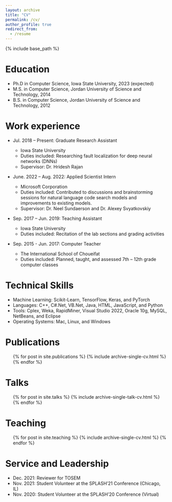 ```yaml
---
layout: archive
title: "CV"
permalink: /cv/
author_profile: true
redirect_from:
  - /resume
---
```


{% include base_path %}

Education
======
* Ph.D in Computer Science, Iowa State University, 2023 (expected)
* M.S. in Computer Science, Jordan University of Science and Technology, 2014
* B.S. in Computer Science, Jordan University of Science and Technology, 2012


Work experience
======
* Jul. 2018 – Present: Graduate Research Assistant
  * Iowa State University
  * Duties included:  Researching fault localization for deep neural networks (DNNs)
  * Supervisor: Dr. Hridesh Rajan

* June. 2022 – Aug. 2022: Applied Scientist Intern
  * Microsoft Corporation
  * Duties included: Contributed to discussions and brainstorming sessions for natural language code search models and improvements to existing models.
  * Supervisor: Dr. Neel Sundaerson and Dr. Alexey Svyatkovskiy
  
* Sep. 2017 – Jun. 2019: Teaching Assistant
  * Iowa State University
  * Duties included: Recitation of the lab sections and grading activities

* Sep. 2015 - Jun. 2017: Computer Teacher
  * The International School of Choueifat
  * Duties included: Planned, taught, and assessed 7th – 12th grade computer classes



Technical Skills
======
* Machine Learning: Scikit-Learn, TensorFlow, Keras, and PyTorch
* Languages: C++, C#.Net, VB.Net, Java, HTML, JavaScript, and Python
* Tools: Cplex, Weka, RapidMiner, Visual Studio 2022, Oracle 10g, MySQL, NetBeans, and Eclipse
* Operating Systems: Mac, Linux, and Windows


Publications
======
  <ul>{% for post in site.publications %}
    {% include archive-single-cv.html %}
  {% endfor %}</ul>
  
Talks
======
  <ul>{% for post in site.talks %}
    {% include archive-single-talk-cv.html %}
  {% endfor %}</ul>
  
Teaching
======
  <ul>{% for post in site.teaching %}
    {% include archive-single-cv.html %}
  {% endfor %}</ul>
  
Service and Leadership
======
* Dec. 2021: Reviewer for TOSEM
* Nov. 2021: Student Volunteer at the SPLASH’21 Conference (Chicago, IL)
* Nov. 2020: Student Volunteer at the SPLASH’20 Conference (Virtual)

